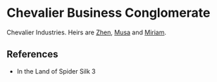 # Chevalier Business Conglomerate
Chevalier Industries.
Heirs are [Zhen](Person/Zhen.md), [Musa](Person/Musa.md) and [Miriam](Person/Miriam.md).

## References
- In the Land of Spider Silk 3
